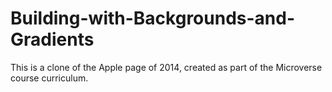 # Building-with-Backgrounds-and-Gradients
This is a clone of the Apple page of 2014, created as part of the Microverse course curriculum.
